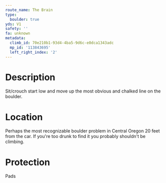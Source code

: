```yaml
---
route_name: The Brain
type:
  boulder: true
yds: V1
safety: ''
fa: unknown
metadata:
  climb_id: 70e210b1-93d4-4ba5-9d6c-e0dca1343adc
  mp_id: '113843695'
  left_right_index: '2'
---
```

# Description
Sit/crouch start low and move up the most obvious and chalked line on the boulder.

# Location
Perhaps the most recognizable boulder problem in Central Oregon 20 feet from the car. If you're too drunk to find it you probably shouldn't be climbing.

# Protection
Pads
